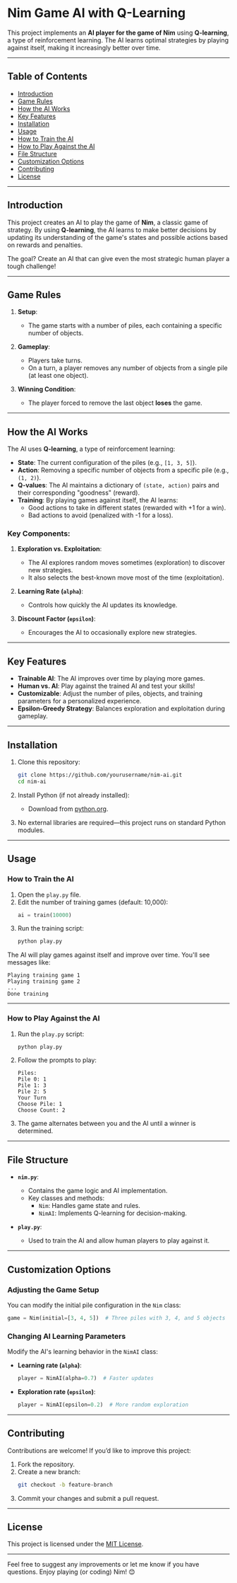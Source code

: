 
# Nim Game AI with Q-Learning

This project implements an **AI player for the game of Nim** using **Q-learning**, a type of reinforcement learning. The AI learns optimal strategies by playing against itself, making it increasingly better over time.

---

## Table of Contents
- [Introduction](#introduction)
- [Game Rules](#game-rules)
- [How the AI Works](#how-the-ai-works)
- [Key Features](#key-features)
- [Installation](#installation)
- [Usage](#usage)
- [How to Train the AI](#how-to-train-the-ai)
- [How to Play Against the AI](#how-to-play-against-the-ai)
- [File Structure](#file-structure)
- [Customization Options](#customization-options)
- [Contributing](#contributing)
- [License](#license)

---

## Introduction

This project creates an AI to play the game of **Nim**, a classic game of strategy. By using **Q-learning**, the AI learns to make better decisions by updating its understanding of the game's states and possible actions based on rewards and penalties.

The goal? Create an AI that can give even the most strategic human player a tough challenge!

---

## Game Rules

1. **Setup**:
   - The game starts with a number of piles, each containing a specific number of objects.

2. **Gameplay**:
   - Players take turns.
   - On a turn, a player removes any number of objects from a single pile (at least one object).

3. **Winning Condition**:
   - The player forced to remove the last object **loses** the game.

---

## How the AI Works

The AI uses **Q-learning**, a type of reinforcement learning:
- **State**: The current configuration of the piles (e.g., `[1, 3, 5]`).
- **Action**: Removing a specific number of objects from a specific pile (e.g., `(1, 2)`).
- **Q-values**: The AI maintains a dictionary of `(state, action)` pairs and their corresponding "goodness" (reward).
- **Training**: By playing games against itself, the AI learns:
  - Good actions to take in different states (rewarded with +1 for a win).
  - Bad actions to avoid (penalized with -1 for a loss).

### Key Components:
1. **Exploration vs. Exploitation**:
   - The AI explores random moves sometimes (exploration) to discover new strategies.
   - It also selects the best-known move most of the time (exploitation).

2. **Learning Rate (`alpha`)**:
   - Controls how quickly the AI updates its knowledge.

3. **Discount Factor (`epsilon`)**:
   - Encourages the AI to occasionally explore new strategies.

---

## Key Features

- **Trainable AI**: The AI improves over time by playing more games.
- **Human vs. AI**: Play against the trained AI and test your skills!
- **Customizable**: Adjust the number of piles, objects, and training parameters for a personalized experience.
- **Epsilon-Greedy Strategy**: Balances exploration and exploitation during gameplay.

---

## Installation

1. Clone this repository:
   ```bash
   git clone https://github.com/yourusername/nim-ai.git
   cd nim-ai
   ```

2. Install Python (if not already installed):
   - Download from [python.org](https://www.python.org/).

3. No external libraries are required—this project runs on standard Python modules.

---

## Usage

### How to Train the AI

1. Open the `play.py` file.
2. Edit the number of training games (default: 10,000):
   ```python
   ai = train(10000)
   ```
3. Run the training script:
   ```bash
   python play.py
   ```

The AI will play games against itself and improve over time. You'll see messages like:
```
Playing training game 1
Playing training game 2
...
Done training
```

---

### How to Play Against the AI

1. Run the `play.py` script:
   ```bash
   python play.py
   ```

2. Follow the prompts to play:
   ```
   Piles:
   Pile 0: 1
   Pile 1: 3
   Pile 2: 5
   Your Turn
   Choose Pile: 1
   Choose Count: 2
   ```

3. The game alternates between you and the AI until a winner is determined.

---

## File Structure

- **`nim.py`**:
  - Contains the game logic and AI implementation.
  - Key classes and methods:
    - `Nim`: Handles game state and rules.
    - `NimAI`: Implements Q-learning for decision-making.

- **`play.py`**:
  - Used to train the AI and allow human players to play against it.

---

## Customization Options

### Adjusting the Game Setup
You can modify the initial pile configuration in the `Nim` class:
```python
game = Nim(initial=[3, 4, 5])  # Three piles with 3, 4, and 5 objects
```

### Changing AI Learning Parameters
Modify the AI's learning behavior in the `NimAI` class:
- **Learning rate (`alpha`)**:
  ```python
  player = NimAI(alpha=0.7)  # Faster updates
  ```
- **Exploration rate (`epsilon`)**:
  ```python
  player = NimAI(epsilon=0.2)  # More random exploration
  ```

---

## Contributing

Contributions are welcome! If you’d like to improve this project:
1. Fork the repository.
2. Create a new branch:
   ```bash
   git checkout -b feature-branch
   ```
3. Commit your changes and submit a pull request.

---

## License

This project is licensed under the [MIT License](LICENSE).

---

Feel free to suggest any improvements or let me know if you have questions. Enjoy playing (or coding) Nim! 😊
